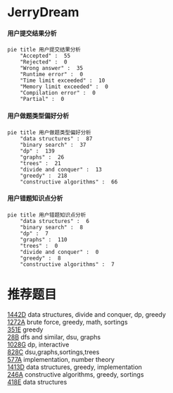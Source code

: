 # JerryDream

<!-- tabs:start -->



#### **用户提交结果分析**

```mermaid
pie title 用户提交结果分析
    "Accepted" :  55
    "Rejected" :  0
    "Wrong answer" :  35
    "Runtime error" :  0
    "Time limit exceeded" :  10
    "Memory limit exceeded" :  0
    "Compilation error" :  0
    "Partial" :  0
```

#### **用户做题类型偏好分析**

```mermaid
pie title 用户做题类型偏好分析
    "data structures" :  87
    "binary search" :  37
    "dp" :  139
    "graphs" :  26
    "trees" :  21
    "divide and conquer" :  13
    "greedy" :  218
    "constructive algorithms" :  66
```
#### **用户错题知识点分析**

```mermaid
pie title 用户错题知识点分析
    "data structures" :  6
    "binary search" :  8
    "dp" :  7
    "graphs" :  110
    "trees" :  0
    "divide and conquer" :  0
    "greedy" :  8
    "constructive algorithms" :  7
```



<!-- tabs:end -->
# 推荐题目
[1442D](https://codeforces.com/contest/1442/problem/D)		data structures,
                        divide and conquer,
                        dp,
                        greedy		  
[1272A](https://codeforces.com/contest/1272/problem/A)		brute force,
                        greedy,
                        math,
                        sortings		  
[351E](https://codeforces.com/contest/351/problem/E)		greedy		  
[28B](https://codeforces.com/contest/28/problem/B)		dfs and similar,
                        dsu,
                        graphs		  
[1028G](https://codeforces.com/contest/1028/problem/G)		dp,
                        interactive		  
[828C](https://codeforces.com/contest/828/problem/C)		dsu,graphs,sortings,trees		  
[577A](https://codeforces.com/contest/577/problem/A)		implementation,
                        number theory		  
[1413D](https://codeforces.com/contest/1413/problem/D)		data structures,
                        greedy,
                        implementation		  
[246A](https://codeforces.com/contest/246/problem/A)		constructive algorithms,
                        greedy,
                        sortings		  
[418E](https://codeforces.com/contest/418/problem/E)		data structures		  

